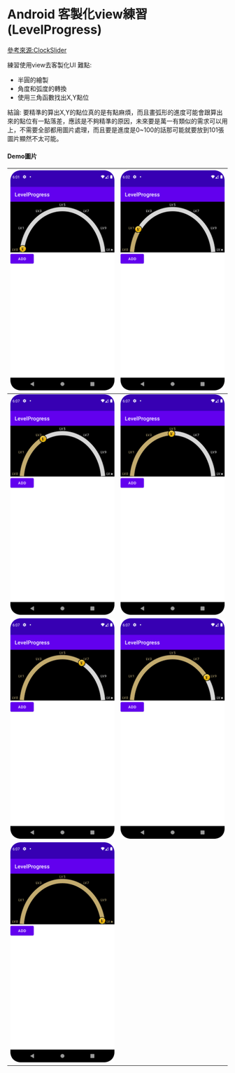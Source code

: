 # Android 客製化view練習(LevelProgress)

[參考來源:ClockSlider](https://github.com/a1573595/ClockSlider)

練習使用view去客製化UI
難點:
* 半圓的繪製
* 角度和弧度的轉換
* 使用三角函數找出X,Y點位

結論:
要精準的算出X,Y的點位真的是有點麻煩，而且畫弧形的進度可能會跟算出來的點位有一點落差，應該是不夠精準的原因，未來要是萬一有類似的需求可以用上，不需要全部都用圖片處理，而且要是進度是0~100的話那可能就要放到101張圖片顯然不太可能。

#### Demo圖片
| ![](https://github.com/CiaShangLin/ShangCustomViewPractice/blob/main/levelprogress/image/LV0.png) | ![](https://github.com/CiaShangLin/ShangCustomViewPractice/blob/main/levelprogress/image/LV1.png) | 
| -------- | -------- |
| ![](https://github.com/CiaShangLin/ShangCustomViewPractice/blob/main/levelprogress/image/LV3.png)    | ![](https://github.com/CiaShangLin/ShangCustomViewPractice/blob/main/levelprogress/image/LV5.png)    |
| ![](https://github.com/CiaShangLin/ShangCustomViewPractice/blob/main/levelprogress/image/LV7.png)| ![](https://github.com/CiaShangLin/ShangCustomViewPractice/blob/main/levelprogress/image/LV9.png)|
| ![](https://github.com/CiaShangLin/ShangCustomViewPractice/blob/main/levelprogress/image/LV10.png) | |